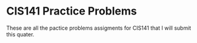 # CIS141 Practice Problems
These are all the pactice problems assigments for CIS141 that I will submit this quater.
